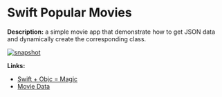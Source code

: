 # Swift Popular Movies

**Description:** a simple movie app that demonstrate how to get JSON data and dynamically create the corresponding class. 

[![snapshot][]][snapshot]

**Links:**

-   [Swift + Objc = Magic][]
-   [Movie Data ][]


[snapshot]: http://audreyli.me/wp-content/uploads/2015/05/snapshot3.png
[Swift + Objc = Magic]: https://www.weheartswift.com/swift-objc-magic/
[Movie Data ]: http://docs.themoviedb.apiary.io/#reference/movies/moviepopular/get